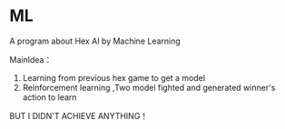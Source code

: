 # ML
A program about Hex AI by Machine Learning 

MainIdea：

1. Learning from previous hex game to get a model
2. Reinforcement learning ,Two model fighted and generated winner's action to learn

BUT I DIDN'T ACHIEVE ANYTHING！

